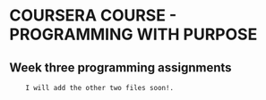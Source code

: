 #		COURSERA COURSE - PROGRAMMING WITH PURPOSE
##			Week three programming assignments
		I will add the other two files soon!.
